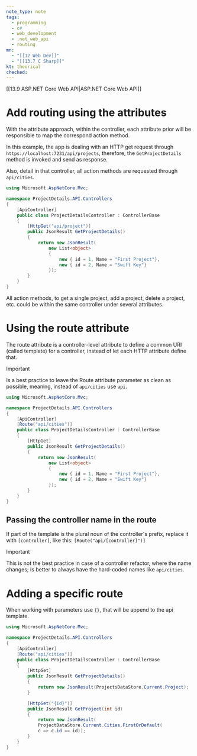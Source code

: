 ```yaml
---
note_type: note
tags:
  - programming
  - c#
  - web_development
  - .net_web_api
  - routing
mn:
  - "[[12 Web Dev]]"
  - "[[13.7 C Sharp]]"
kt: theorical
checked:
---
```

[[13.9 ASP.NET Core Web API|ASP.NET Core Web API]]

# Add routing using the attributes 
With the attribute approach, within the controller, each attribute prior will be responsible to map the correspond action method.

In this example, the app is dealing with an HTTP get request through `https://localhost:7231/api/projects`, therefore, the `GetProjectDetails` method is invoked and send as response. 

Also, detail in that controller, all action methods are requested through `api/cities`. 

```c#
using Microsoft.AspNetCore.Mvc;

namespace ProjectDetails.API.Controllers
{
    [ApiController]
    public class ProjectDetailsController : ControllerBase  
    {
        [HttpGet("api/project")]
        public JsonResult GetProjectDetails()
        {
            return new JsonResult(
                new List<object>
                {
                    new { id = 1, Name = "First Project"},
                    new { id = 2, Name = "Swift Key"}
                });
        }
    }
}
```

All action methods, to get a single project, add a project, delete a project, etc. could be within the same controller under several attributes.

# Using the route attribute
The route attribute is a controller-level attribute to define a common URI (called template) for a controller, instead of let each HTTP attribute define that. 

>[!important]
>Is a best practice to leave the Route attribute parameter as clean as possible, meaning, instead of `api/cities` use `api`.

```c#
using Microsoft.AspNetCore.Mvc;

namespace ProjectDetails.API.Controllers
{
    [ApiController]
    [Route("api/cities")]
    public class ProjectDetailsController : ControllerBase  
    {
        [HttpGet]
        public JsonResult GetProjectDetails()
        {
            return new JsonResult(
                new List<object>
                {
                    new { id = 1, Name = "First Project"},
                    new { id = 2, Name = "Swift Key"}
                });
        }
    }
}
```

## Passing the controller name in the route
If part of the template is the plural noun of the controller's prefix, replace it with `[controller]`, like this: `[Route("api/[controller]")]`

>[!important]
>This is not the best practice in case of a controller refactor, where the name changes; Is better to always have the hard-coded names like `api/cities`.

# Adding a specific route
When working with parameters use `{}`, that will be append to the api template. 

```c#
using Microsoft.AspNetCore.Mvc;

namespace ProjectDetails.API.Controllers
{
    [ApiController]
    [Route("api/cities")]
    public class ProjectDetailsController : ControllerBase  
    {
        [HttpGet]
        public JsonResult GetProjectDetails()
        {
            return new JsonResult(ProjectsDataStore.Current.Project);
        }

		[HttpGet("{id}")]
		public JsonResult GetProject(int id)
		{
			return new JsonResult(
			ProjectDataStore.Current.Cities.FirstOrDefault(
			c => c.id == id));
		}
    }
}
```